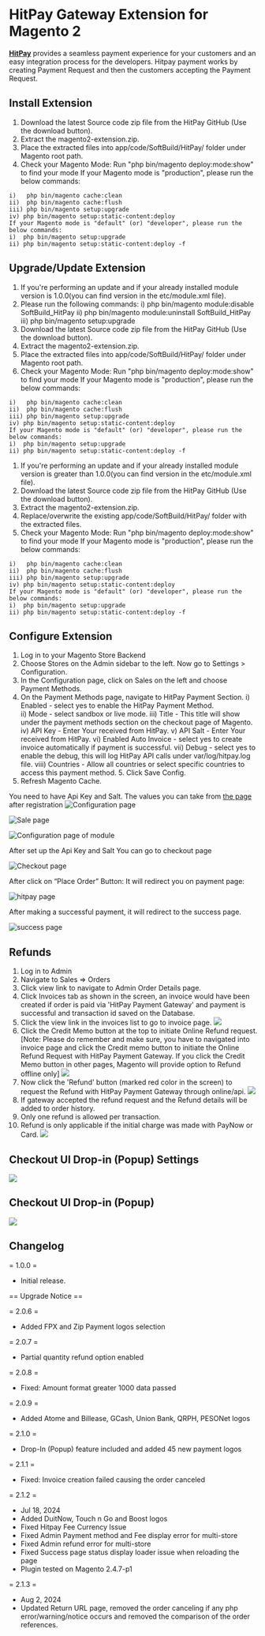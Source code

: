 # HitPay Gateway Extension for Magento 2


[**HitPay**](https://www.hitpayapp.com/) provides a seamless payment experience for your customers and an easy integration process for the developers. Hitpay payment works by creating Payment Request and then the customers accepting the Payment Request.


## Install Extension

1. Download the latest Source code zip file from the HitPay GitHub (Use the download button).
2. Extract the magento2-extension.zip.
3. Place the extracted files into app/code/SoftBuild/HitPay/ folder under Magento root path.
4. Check your Magento Mode:
Run "php bin/magento deploy:mode:show" to find your mode
If your Magento mode is "production", please run the below commands:

```
i)   php bin/magento cache:clean 
ii)  php bin/magento cache:flush 
iii) php bin/magento setup:upgrade 
iv) php bin/magento setup:static-content:deploy
﻿If your Magento mode is "default" (or) "developer", please run the below commands: 
i)  php bin/magento setup:upgrade 
ii) php bin/magento setup:static-content:deploy -f
```

## Upgrade/Update Extension

1. If you're performing an update and if your already installed module version is 1.0.0(you can find version in the etc/module.xml file). 
2. Please run the following commands:
i)   php bin/magento module:disable SoftBuild_HitPay 
ii)  php bin/magento module:uninstall SoftBuild_HitPay 
iii) php bin/magento setup:upgrade 
3. Download the latest Source code zip file from the HitPay GitHub (Use the download button).
4. Extract the magento2-extension.zip.
5. Place the extracted files into app/code/SoftBuild/HitPay/ folder under Magento root path.
6. Check your Magento Mode:
Run "php bin/magento deploy:mode:show" to find your mode
If your Magento mode is "production", please run the below commands:

```
i)   php bin/magento cache:clean 
ii)  php bin/magento cache:flush 
iii) php bin/magento setup:upgrade 
iv) php bin/magento setup:static-content:deploy
﻿If your Magento mode is "default" (or) "developer", please run the below commands: 
i)  php bin/magento setup:upgrade 
ii) php bin/magento setup:static-content:deploy -f
```

1. If you're performing an update and if your already installed module version is greater than 1.0.0(you can find version in the etc/module.xml file).
2. Download the latest Source code zip file from the HitPay GitHub (Use the download button).
3. Extract the magento2-extension.zip.
3. Replace/overwrite the existing app/code/SoftBuild/HitPay/ folder with the extracted files.
4. Check your Magento Mode:
Run "php bin/magento deploy:mode:show" to find your mode
If your Magento mode is "production", please run the below commands:

```
i)   php bin/magento cache:clean 
ii)  php bin/magento cache:flush 
iii) php bin/magento setup:upgrade 
iv) php bin/magento setup:static-content:deploy
﻿If your Magento mode is "default" (or) "developer", please run the below commands: 
i)  php bin/magento setup:upgrade 
ii) php bin/magento setup:static-content:deploy -f
```

## Configure Extension

1. Log in to your Magento Store Backend
2. Choose Stores on the Admin sidebar to the left. Now go to Settings > Configuration.
3. In the Configuration page, click on Sales on the left and choose Payment Methods.
4. On the Payment Methods page, navigate to HitPay Payment Section. 
i) Enabled - select yes to enable the HitPay Payment Method.  
ii) Mode - select sandbox or live mode.
iii) Title - This title will show under the payment methods section on the checkout page of Magento. 
iv) API Key - Enter Your <Api Key> received from HitPay. 
v) API Salt - Enter Your <Salt> received from HitPay.
vi) Enabled Auto Invoice - select yes to create invoice automatically if payment is successful.
vii) Debug - select yes to enable the debug, this will log HitPay API calls under var/log/hitpay.log file.
viii) Countries - Allow all countries or select specific countries to access this payment method.
﻿5. Click Save Config.
6. Refresh Magento Cache.


You need to have Api Key and Salt. The values you can take from [the page](https://dashboard.sandbox.hit-pay.com/) after registration
![Configuration page](images/1step.png)

![Sale page](images/step2.png)

![Configuration page of module](images/1-admin-configuration.png)

After set up the Api Key and Salt You can go to checkout page

![Checkout page](images/2-checkout.png)

After click on “Place Order” Button: It will redirect you on payment page:

![hitpay page](images/3-hitpay-screen.png)

After making a successful payment, it will redirect to the success page.

![success page](images/4-checkout-success.png)


## Refunds

1. Log in to Admin
2. Navigate to Sales ⇒ Orders
3. Click view link to navigate to Admin Order Details page.
4. Click Invoices tab as shown in the screen, an invoice would have been created if order is paid via 'HitPay Payment Gateway' and payment is successful and transaction id saved on the Database.
5. Click the view link in the invoices list to go to invoice page.
![](images/6.png)
6. Click the Credit Memo button at the top to initiate Online Refund request. 
[Note: Please do remember and make sure, you have to navigated into invoice page and click the Credit memo button to initiate the Online Refund Request with HitPay Payment Gateway.
If you click the Credit Memo button in other pages, Magento will provide option to Refund offline only]
![](images/7.png)
7. Now click the 'Refund' button (marked red color in the screen) to request the Refund with HitPay Payment Gateway through online/api.
![](images/8.png)
8. If gateway accepted the refund request and the Refund details will be added to order history.
9. Only one refund is allowed per transaction.
10. Refund is only applicable if the initial charge was made with PayNow or Card.
![](images/9.png)

## Checkout UI Drop-in (Popup) Settings

![](images/1-drop-in-settings.png)

## Checkout UI Drop-in (Popup)

![](images/2-drop-in-frontend.png)

## Changelog

= 1.0.0 =
* Initial release.

== Upgrade Notice ==

= 2.0.6 =
- Added FPX and Zip Payment logos selection

= 2.0.7 =
- Partial quantity refund option enabled

= 2.0.8 =
- Fixed: Amount format greater 1000 data passed

= 2.0.9 =
- Added Atome and Billease, GCash, Union Bank, QRPH, PESONet logos

= 2.1.0 =
- Drop-In (Popup) feature included and added 45 new payment logos

= 2.1.1 =
- Fixed: Invoice creation failed causing the order canceled

= 2.1.2 =
* Jul 18, 2024
* Added DuitNow, Touch n Go and Boost logos
* Fixed Hitpay Fee Currency Issue
* Fixed Admin Payment method and Fee display error for multi-store
* Fixed Admin refund error for multi-store
* Fixed Success page status display loader issue when reloading the page
* Plugin tested on Magento 2.4.7-p1

= 2.1.3 =
* Aug 2, 2024
* Updated Return URL page, removed the order canceling if any php error/warning/notice occurs and removed the comparison of the order references.
